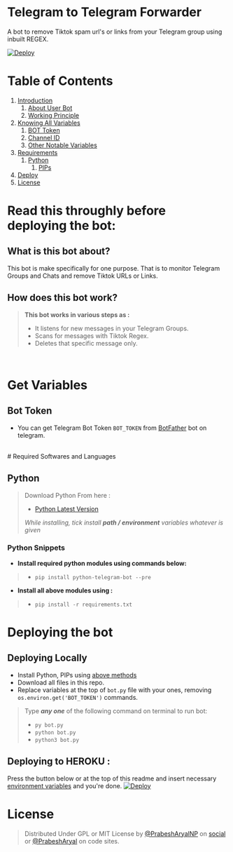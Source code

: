 # Telegram to Telegram Forwarder

A bot to remove Tiktok spam url's or links from your Telegram group using inbuilt REGEX.

[![Deploy](https://www.herokucdn.com/deploy/button.svg)](https://heroku.com/deploy?template=https://github.com/prabesharyal/Telegram-Tiktok-Url-Filter/tree/main/)

# Table of Contents
 1. [Introduction](#1)
    1. [About User Bot](#1.1)
	2. [Working Principle](#1.2)
 2. [Knowing All Variables](#2)
	1. [BOT Token](#2.1)
    2. [Channel ID](#2.2)
	3. [Other Notable Variables](#2.3)
 4. [Requirements](#3)
    1. [Python](#3.1)
		1. [PIPs](#3.1.1)
 5. [Deploy](#4)
 6. [License](#lic)


# Read this throughly before deploying the bot: <a name="1"></a>

## What is this bot about?<a name="1.1"></a>
This bot is make specifically for one purpose. That is to monitor Telegram Groups and Chats and remove Tiktok URLs or Links.

## How does this bot work?<a name="1.2"></a>
> **This bot works in various steps as :**
> - It listens for new messages in your Telegram Groups.
> - Scans for messages with Tiktok Regex.
> - Deletes that specific message only.

<br>

# Get Variables <a name="2"></a>

## Bot Token <a name="2.1"></a>
- You can get Telegram Bot Token `BOT_TOKEN` from [BotFather](https://t.me/@BotFather) bot on telegram.

<br>
# Required Softwares and Languages <a name="3"></a>

## Python <a name="3.1"></a>
> Download Python From here :
> - [Python Latest Version](https://www.python.org/downloads/)
>
> *While installing, tick install **path / environment** variables whatever is given*

### Python Snippets <a name="3.1.1"></a>
- **Install required python modules using commands below:**
> - `pip install python-telegram-bot --pre`

- __Install all above modules using :__
> - `pip install -r requirements.txt`


# Deploying the bot <a name="4"></a>

## Deploying Locally
- Install Python, PIPs using [above methods](#3)
- Download all files in this repo.
- Replace variables at the top of `bot.py` file with your ones, removing `os.environ.get('BOT_TOKEN')` commands.

> Type ***any one*** of the following command on terminal to run bot:
> - `py bot.py`
> - `python bot.py`
> - `python3 bot.py`

## Deploying to HEROKU :
Press the button below or at the top of this readme and insert necessary [environment variables](#environ) and you're done.
[![Deploy](https://www.herokucdn.com/deploy/button.svg)](https://heroku.com/deploy?template=https://github.com/prabesharyal/Telegram-Tiktok-Url-Filter/tree/main/)

# License <a name="lic"></a>
> Distributed Under GPL or MIT License by [@PrabeshAryalNP](https://t.me/prabesharyalnp) on [social](https://twitter.com/prabesharyalnp) or [@PrabeshAryal](https://github.com/prabesharyal) on code sites.

<!-- Bored to write Readme previously, Now fine haha. -->
